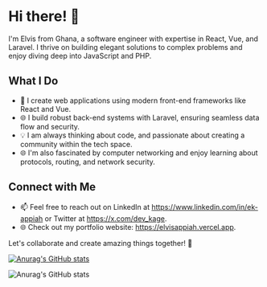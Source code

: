 # Hi there! 👋

I'm Elvis from Ghana, a software engineer with expertise in React, Vue, and Laravel. I thrive on building elegant solutions to complex problems and enjoy diving deep into JavaScript and PHP.

## What I Do

- 🚀 I create web applications using modern front-end frameworks like React and Vue.
- 🌐 I build robust back-end systems with Laravel, ensuring seamless data flow and security.
- 💡  I am always thinking about code, and passionate about creating a community within the tech space.
- 🌐 I'm also fascinated by computer networking and enjoy learning about protocols, routing, and network security.

## Connect with Me

- 📫 Feel free to reach out on LinkedIn at https://www.linkedin.com/in/ek-appiah or Twitter at https://x.com/dev_kage.
- 🌐 Check out my portfolio website: https://elvisappiah.vercel.app.

Let's collaborate and create amazing things together! 🌟

[![Anurag's GitHub stats](https://github-readme-stats.vercel.app/api?username=eaappiah)](https://github.com/anuraghazra/github-readme-stats)

![Anurag's GitHub stats](https://github-readme-stats.vercel.app/api?username=eaappiah&show_icons=true)
